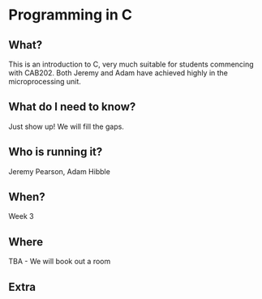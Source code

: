 # Programming in C

## What?

This is an introduction to C, very much suitable for students commencing with CAB202. Both Jeremy and Adam have achieved highly
in the microprocessing unit. 


## What do I need to know?

Just show up! We will fill the gaps.


## Who is running it?

Jeremy Pearson, Adam Hibble

## When? 

Week 3

## Where

TBA - We will book out a room

## Extra

